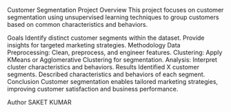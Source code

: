 Customer Segmentation Project Overview
This project focuses on customer segmentation using unsupervised learning techniques to group customers based on common characteristics and behaviors.

Goals
Identify distinct customer segments within the dataset.
Provide insights for targeted marketing strategies.
Methodology
Data Preprocessing: Clean, preprocess, and engineer features.
Clustering: Apply KMeans or Agglomerative Clustering for segmentation.
Analysis: Interpret cluster characteristics and behaviors.
Results
Identified X customer segments.
Described characteristics and behaviors of each segment.
Conclusion
Customer segmentation enables tailored marketing strategies, improving customer satisfaction and business performance.

Author
SAKET KUMAR

